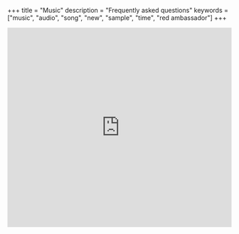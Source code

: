 +++
title = "Music"
description = "Frequently asked questions"
keywords = ["music", "audio", "song", "new", "sample", "time", "red ambassador"]
+++

<iframe width="100%" height="450" scrolling="no" frameborder="no" src="https://w.soundcloud.com/player/?url=https%3A//api.soundcloud.com/users/18929730&amp;color=%23ff4040&amp;auto_play=false&amp;hide_related=false&amp;show_comments=true&amp;show_user=true&amp;show_reposts=false&amp;show_teaser=true"></iframe>
